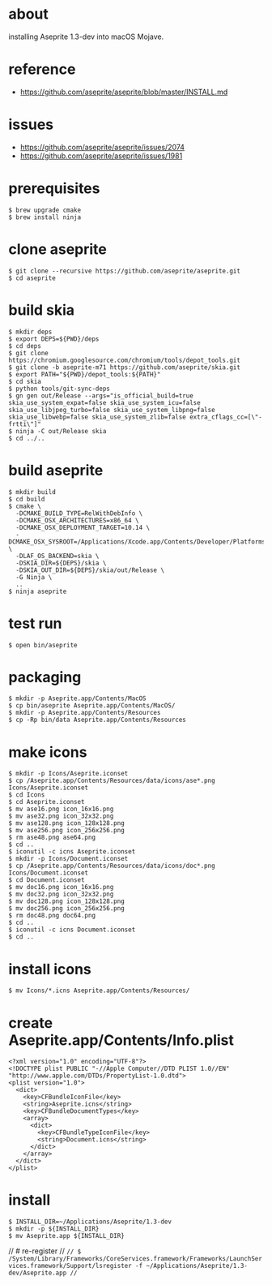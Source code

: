 # about

installing Aseprite 1.3-dev into macOS Mojave.

# reference
- https://github.com/aseprite/aseprite/blob/master/INSTALL.md

# issues
- https://github.com/aseprite/aseprite/issues/2074
- https://github.com/aseprite/aseprite/issues/1981

# prerequisites
````
$ brew upgrade cmake
$ brew install ninja
````

# clone aseprite
````
$ git clone --recursive https://github.com/aseprite/aseprite.git
$ cd aseprite
````

# build skia
````
$ mkdir deps
$ export DEPS=${PWD}/deps
$ cd deps
$ git clone https://chromium.googlesource.com/chromium/tools/depot_tools.git
$ git clone -b aseprite-m71 https://github.com/aseprite/skia.git
$ export PATH="${PWD}/depot_tools:${PATH}"
$ cd skia
$ python tools/git-sync-deps
$ gn gen out/Release --args="is_official_build=true skia_use_system_expat=false skia_use_system_icu=false skia_use_libjpeg_turbo=false skia_use_system_libpng=false skia_use_libwebp=false skia_use_system_zlib=false extra_cflags_cc=[\"-frtti\"]"
$ ninja -C out/Release skia
$ cd ../..
````

# build aseprite
````
$ mkdir build
$ cd build
$ cmake \
  -DCMAKE_BUILD_TYPE=RelWithDebInfo \
  -DCMAKE_OSX_ARCHITECTURES=x86_64 \
  -DCMAKE_OSX_DEPLOYMENT_TARGET=10.14 \
  -DCMAKE_OSX_SYSROOT=/Applications/Xcode.app/Contents/Developer/Platforms/MacOSX.platform/Developer/SDKs/MacOSX10.14.sdk \
  -DLAF_OS_BACKEND=skia \
  -DSKIA_DIR=${DEPS}/skia \
  -DSKIA_OUT_DIR=${DEPS}/skia/out/Release \
  -G Ninja \
  ..
$ ninja aseprite
````

# test run
````
$ open bin/aseprite
````

# packaging
````
$ mkdir -p Aseprite.app/Contents/MacOS
$ cp bin/aseprite Aseprite.app/Contents/MacOS/
$ mkdir -p Aseprite.app/Contents/Resources
$ cp -Rp bin/data Aseprite.app/Contents/Resources
````

# make icons
````
$ mkdir -p Icons/Aseprite.iconset
$ cp /Aseprite.app/Contents/Resources/data/icons/ase*.png Icons/Aseprite.iconset
$ cd Icons
$ cd Aseprite.iconset
$ mv ase16.png icon_16x16.png
$ mv ase32.png icon_32x32.png
$ mv ase128.png icon_128x128.png
$ mv ase256.png icon_256x256.png
$ rm ase48.png ase64.png
$ cd ..
$ iconutil -c icns Aseprite.iconset
$ mkdir -p Icons/Document.iconset
$ cp /Aseprite.app/Contents/Resources/data/icons/doc*.png Icons/Document.iconset
$ cd Document.iconset
$ mv doc16.png icon_16x16.png
$ mv doc32.png icon_32x32.png
$ mv doc128.png icon_128x128.png
$ mv doc256.png icon_256x256.png
$ rm doc48.png doc64.png
$ cd ..
$ iconutil -c icns Document.iconset
$ cd ..
````

# install icons
````
$ mv Icons/*.icns Aseprite.app/Contents/Resources/
````

# create Aseprite.app/Contents/Info.plist
````
<?xml version="1.0" encoding="UTF-8"?>
<!DOCTYPE plist PUBLIC "-//Apple Computer//DTD PLIST 1.0//EN" "http://www.apple.com/DTDs/PropertyList-1.0.dtd">
<plist version="1.0">
  <dict>
    <key>CFBundleIconFile</key>
    <string>Aseprite.icns</string>
    <key>CFBundleDocumentTypes</key>
    <array>
      <dict>
        <key>CFBundleTypeIconFile</key>
        <string>Document.icns</string>
      </dict>
    </array>
  </dict>
</plist>
````

# install
````
$ INSTALL_DIR=~/Applications/Aseprite/1.3-dev
$ mkdir -p ${INSTALL_DIR}
$ mv Aseprite.app ${INSTALL_DIR}
````

// # re-register
// ````
// $ /System/Library/Frameworks/CoreServices.framework/Frameworks/LaunchServices.framework/Support/lsregister -f ~/Applications/Aseprite/1.3-dev/Aseprite.app
// ````
